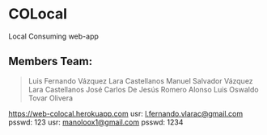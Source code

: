 # COLocal
Local Consuming web-app
## Members Team:
 > Luis Fernando Vázquez Lara Castellanos
 > Manuel Salvador Vázquez Lara Castellanos
 > José Carlos De Jesús Romero Alonso
 > Luis Oswaldo Tovar Olivera

 https://web-colocal.herokuapp.com
 usr: l.fernando.vlarac@gmail.com psswd: 123
 usr: manoloox1@gmail.com psswd: 1234